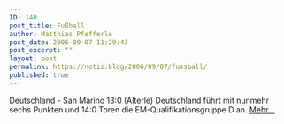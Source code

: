 ```yaml
---
ID: 140
post_title: Fußball
author: Matthias Pfefferle
post_date: 2006-09-07 11:29:43
post_excerpt: ""
layout: post
permalink: https://notiz.blog/2006/09/07/fussball/
published: true
---
```

Deutschland - San Marino 13:0 (Alterle)
Deutschland führt mit nunmehr sechs Punkten und 14:0 Toren die EM-Qualifikationsgruppe D an. <a href="http://sport.ard.de/sp/fussball/news200609/06/sanmarino_deutschland_060906.jhtml">Mehr...</a>